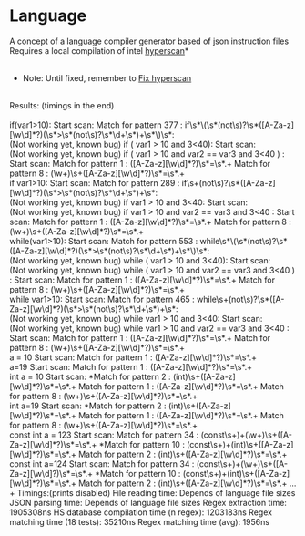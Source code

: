 # Language
A concept of a language compiler generator based of json instruction files
<br>
Requires a local compilation of intel <a href="https://github.com/intel/hyperscan">hyperscan</a>*
<br>
<br>
* Note: Until fixed, remember to <a href="https://github.com/intel/hyperscan/issues/292#issuecomment-762635447">Fix hyperscan</a>
<br>
Results: (timings in the end)
<br>
<br>
if(var1&gt;10):
Start scan:
	Match for pattern 377 : if\s*\(\s*(not\s)?\s*([A-Za-z][\w\d]*?)(\s*&gt;\s*(not\s)?\s*\d+\s*)+\s*\)\s*:
<br>
(Not working yet, known bug)
if  (  var1  &gt; 10  and 3&lt;40):
Start scan:
<br>
(Not working yet, known bug)
if  (  var1  &gt; 10  and var2 == var3 and 3&lt;40  )  :
Start scan:
	Match for pattern 1 : ([A-Za-z][\w\d]*?)\s*=\s*.+
	Match for pattern 8 : (\w+)\s+([A-Za-z][\w\d]*?)\s*=\s*.+
<br>
if var1&gt;10:
Start scan:
	Match for pattern 289 : if\s+(not\s)?\s*([A-Za-z][\w\d]*?)(\s*&gt;\s*(not\s)?\s*\d+\s*)+\s*:
<br>
(Not working yet, known bug)
if    var1  &gt; 10  and 3&lt;40:
Start scan:
<br>
(Not working yet, known bug)
if    var1  &gt; 10  and var2 == var3 and 3&lt;40   :
Start scan:
	Match for pattern 1 : ([A-Za-z][\w\d]*?)\s*=\s*.+
	Match for pattern 8 : (\w+)\s+([A-Za-z][\w\d]*?)\s*=\s*.+
<br>
while(var1&gt;10):
Start scan:
	Match for pattern 553 : while\s*\(\s*(not\s)?\s*([A-Za-z][\w\d]*?)(\s*&gt;\s*(not\s)?\s*\d+\s*)+\s*\)\s*:
<br>
(Not working yet, known bug)
while  (  var1  &gt; 10  and 3&lt;40):
Start scan:
<br>
(Not working yet, known bug)
while  (  var1  &gt; 10  and var2 == var3 and 3&lt;40  )   :
Start scan:
	Match for pattern 1 : ([A-Za-z][\w\d]*?)\s*=\s*.+
	Match for pattern 8 : (\w+)\s+([A-Za-z][\w\d]*?)\s*=\s*.+
<br>
while var1&gt;10:
Start scan:
	Match for pattern 465 : while\s+(not\s)?\s*([A-Za-z][\w\d]*?)(\s*&gt;\s*(not\s)?\s*\d+\s*)+\s*:
<br>
(Not working yet, known bug)
while    var1  &gt; 10  and 3&lt;40:
Start scan:
<br>
(Not working yet, known bug)
while   var1  &gt; 10  and var2 == var3   and    3&lt;40    :
Start scan:
	Match for pattern 1 : ([A-Za-z][\w\d]*?)\s*=\s*.+
	Match for pattern 8 : (\w+)\s+([A-Za-z][\w\d]*?)\s*=\s*.+
<br>
a    =     10
Start scan:
	Match for pattern 1 : ([A-Za-z][\w\d]*?)\s*=\s*.+
<br>
a=19
Start scan:
	Match for pattern 1 : ([A-Za-z][\w\d]*?)\s*=\s*.+
<br>
int   a   =  10
Start scan:
	*Match for pattern 2 : (int)\s+([A-Za-z][\w\d]*?)\s*=\s*.+
	Match for pattern 1 : ([A-Za-z][\w\d]*?)\s*=\s*.+
	Match for pattern 8 : (\w+)\s+([A-Za-z][\w\d]*?)\s*=\s*.+
<br>
int a=19
Start scan:
	*Match for pattern 2 : (int)\s+([A-Za-z][\w\d]*?)\s*=\s*.+
	Match for pattern 1 : ([A-Za-z][\w\d]*?)\s*=\s*.+
	Match for pattern 8 : (\w+)\s+([A-Za-z][\w\d]*?)\s*=\s*.+
<br>
const    int    a   = 123
Start scan:
	Match for pattern 34 : (const\s+)+(\w+)\s+([A-Za-z][\w\d]*?)\s*=\s*.+
	*Match for pattern 10 : (const\s+)+(int)\s+([A-Za-z][\w\d]*?)\s*=\s*.+
	Match for pattern 2 : (int)\s+([A-Za-z][\w\d]*?)\s*=\s*.+
<br>
const int a=124
Start scan:
	Match for pattern 34 : (const\s+)+(\w+)\s+([A-Za-z][\w\d]?)\s*=\s*.+
	*Match for pattern 10 : (const\s+)+(int)\s+([A-Za-z][\w\d]*?)\s*=\s*.+
	Match for pattern 2 : (int)\s+([A-Za-z][\w\d]*?)\s*=\s*.+
    ...
<br>
+ Timings:(prints disabled)
	File reading time: Depends of language file sizes
	JSON parsing time: Depends of language file sizes
	Regex extraction time: 1905308ns
	HS database compilation time (n regex): 1203183ns
	Regex matching time (18 tests): 35210ns
	Regex matching time (avg): 1956ns